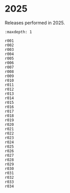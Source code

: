 # 2025

Releases performed in 2025.

```{toctree}
:maxdepth: 1

r001
r002
r003
r004
r005
r006
r007
r008
r009
r010
r011
r012
r013
r014
r015
r016
r017
r018
r019
r020
r021
r022
r023
r024
r025
r026
r027
r028
r029
r030
r031
r032
r033
r034
```
